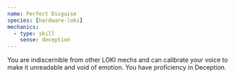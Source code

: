 ```yaml
---
name: Perfect Disguise
species: [hardware-loki]
mechanics:
  - type: skill
    sense: deception
---
```

You are indiscernible from other LOKI mechs and can calibrate your voice to make it unreadable and void of emotion. You have proficiency in Deception.
